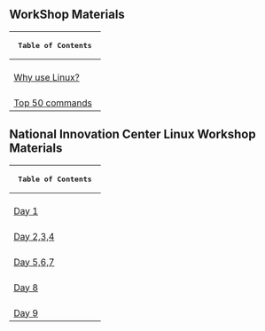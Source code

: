 ## WorkShop Materials
|  <pre>                 Table of Contents                      </pre>| 
| :---                                                                |
|<br>[Why use Linux?](https://htmlpreview.github.io/?https://github.com/SATYADAHAL/GCES-Linux-Community/blob/main/contents/workshop_contents/history/index.html)|
|<br>[Top 50 commands](https://htmlpreview.github.io/?https://github.com/SATYADAHAL/GCES-Linux-Community/blob/main/contents/workshop_contents/commands/index.html)|

## National Innovation Center Linux Workshop Materials
|  <pre>                 Table of Contents                      </pre>| 
| :---                                                                |
|<br>[Day 1](https://htmlpreview.github.io/?https://github.com/SATYADAHAL/GCES-Linux-Community/blob/main/NIC/firstDay.html)|
|<br>[Day 2,3,4](https://htmlpreview.github.io/?https://github.com/SATYADAHAL/GCES-Linux-Community/blob/main/NIC/secondDay.html)|
|<br>[Day 5,6,7](https://htmlpreview.github.io/?https://github.com/SATYADAHAL/GCES-Linux-Community/blob/main/NIC/thirdDay.html)|
|<br>[Day 8](https://htmlpreview.github.io/?https://github.com/SATYADAHAL/GCES-Linux-Community/blob/main/NIC/fourthDay.html)|
|<br>[Day 9](https://htmlpreview.github.io/?https://github.com/SATYADAHAL/GCES-Linux-Community/blob/main/NIC/fifthDay.html)|
